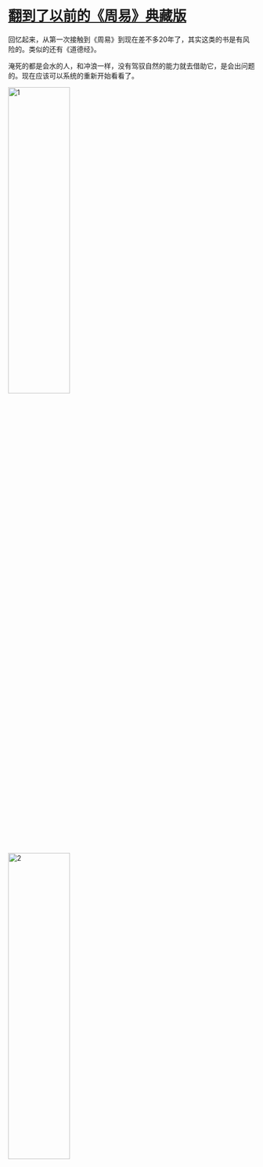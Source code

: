 # [翻到了以前的《周易》典藏版](https://github.com/VandeeFeng/gitmemo/issues/15)

回忆起来，从第一次接触到《周易》到现在差不多20年了，其实这类的书是有风险的。类似的还有《道德经》。

淹死的都是会水的人，和冲浪一样，没有驾驭自然的能力就去借助它，是会出问题的。现在应该可以系统的重新开始看看了。

<img width="50%" height="40%" alt="1" src="https://testingcf.jsdelivr.net/gh/vandeefeng/gitbox@main/img/%E6%98%93%E7%BB%8F2.jpeg">

<img width="50%" height="40%" alt="2" src="https://testingcf.jsdelivr.net/gh/vandeefeng/gitbox@main/img/%E6%98%93%E7%BB%8F1.jpeg">
